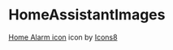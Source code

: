# HomeAssistantImages

<a target="_blank" href="https://icons8.com/icons/set/secured-by-alarm-system">Home Alarm icon</a> icon by <a target="_blank" href="https://icons8.com">Icons8</a>
